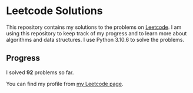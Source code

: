 # Leetcode Solutions

This repository contains my solutions to the problems on [Leetcode](https://leetcode.com/problemset/all/). I am using this repository to keep track of my progress and to learn more about algorithms and data structures. I use Python 3.10.6 to solve the problems.

## Progress

I solved **92** problems so far.

You can find my profile from [my Leetcode page](https://leetcode.com/taner_celikkiran/).
